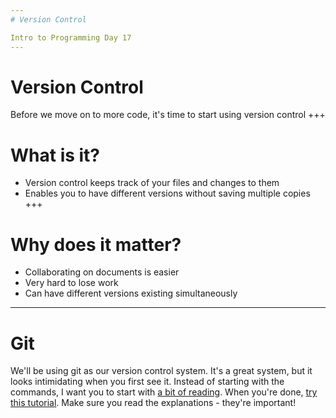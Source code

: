 ```yaml
---
# Version Control

Intro to Programming Day 17
---
```

# Version Control

Before we move on to more code, it's time to start using version control
+++
# What is it?

* Version control keeps track of your files and changes to them
* Enables you to have different versions without saving multiple copies
+++
# Why does it matter?

* Collaborating on documents is easier
* Very hard to lose work
* Can have different versions existing simultaneously
---
# Git

We'll be using git as our version control system. It's a great system, but it looks intimidating when you first see it. Instead of starting with the commands, I want you to start with [a bit of reading](https://github.com/UCMHS-Gerstein/IntroToProgramming17/blob/master/Day17/git_story.md). When you're done, [try this tutorial](https://try.github.io/levels/1/challenges/1). Make sure you read the explanations - they're important!